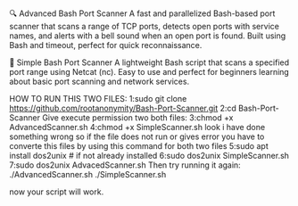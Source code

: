 🔍 Advanced Bash Port Scanner
A fast and parallelized Bash-based port scanner that scans a range of TCP ports, detects open ports with service names, and alerts with a bell sound when an open port is found. Built using Bash and timeout, perfect for quick reconnaissance.

🧪 Simple Bash Port Scanner
A lightweight Bash script that scans a specified port range using Netcat (nc). Easy to use and perfect for beginners learning about basic port scanning and network services.

HOW TO RUN THIS TWO FILES:
1:sudo git clone https://github.com/rootanonymity/Bash-Port-Scanner.git
2:cd Bash-Port-Scanner
Give execute permission two both files:
3:chmod +x AdvancedScanner.sh
4:chmod +x SimpleScanner.sh
look i have done something wrong so if the file does not run or gives error you have to converte this files by using this command for both two files
5:sudo apt install dos2unix  # if not already installed
6:sudo dos2unix SimpleScanner.sh
7:sudo dos2unix AdvacedScanner.sh
Then try running it again:
./AdvancedScanner.sh
./SimpleScanner.sh

now your script will work.
